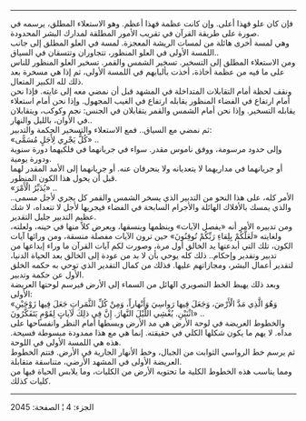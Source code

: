 ------------------------------------------------------------------------

فإن كان علو فهذا أعلى. وإن كانت عظمة فهذا أعظم. وهو الاستعلاء المطلق،
يرسمه في صورة على طريقة القرآن في تقريب الأمور المطلقة لمدارك البشر
المحدودة.  
وهي لمسة أخرى هائلة من لمسات الريشة المعجزة. لمسة في العلو المطلق إلى
جانب اللمسة الأولى في العلو المنظور، تتجاوران وتتسقان في السياق..  
ومن الاستعلاء المطلق إلى التسخير. تسخير الشمس والقمر. تسخير العلو
المنظور للناس على ما فيه من عظمة أخاذة، أخذت بألبابهم في اللمسة الأولى،
ثم إذا هي مسخرة بعد ذلك لله الكبير المتعال.  
ونقف لحظة أمام التقابلات المتداخلة في المشهد قبل أن نمضي معه إلى غايته.
فإذا نحن أمام ارتفاع في الفضاء المنظور يقابله ارتفاع في الغيب المجهول.
وإذا نحن أمام استعلاء يقابله التسخير. وإذا نحن أمام الشمس والقمر
يتقابلان في الجنس: نجم وكوكب، ويتقابلان في الأوان، بالليل والنهار..  
ثم نمضي مع السياق.. فمع الاستعلاء والتسخير الحكمة والتدبير:  
«كُلٌّ يَجْرِي لِأَجَلٍ مُسَمًّى» ..  
وإلى حدود مرسومة، ووفق ناموس مقدر. سواء في جريانهما في فلكيهما دورة
سنوية ودورة يومية.  
أو جريانهما في مداريهما لا يتعديانه ولا ينحرفان عنه. أو جريانهما إلى
الأمد المقدر لهما قبل أن يحول هذا الكون المنظور.  
«يُدَبِّرُ الْأَمْرَ» ..  
الأمر كله، على هذا النحو من التدبير الذي يسخر الشمس والقمر كل يجري لأجل
مسمى.. والذي يمسك بالأفلاك الهائلة والأجرام السابحة في الفضاء فيجريها
لأجل لا تتعداه، لا شك عظيم التدبير جليل التقدير.  
ومن تدبيره الأمر أنه «يفصل الآيات» وينظمها وينسقها، ويعرض كلاً منها في
حينه، ولعلته، ولغايته «لَعَلَّكُمْ بِلِقاءِ رَبِّكُمْ تُوقِنُونَ» حين ترون الآيات مفصلة
منسقة، ومن ورائها آيات الكون، تلك التي أبدعتها يد الخالق أول مرة، وصورت
لكم آيات القرآن ما وراء إبداعها من تدبير وتقدير وإحكام.. ذلك كله يوحي
بأن لا بد من عودة إلى الخالق بعد الحياة الدنيا، لتقدير أعمال البشر،
ومجازاتهم عليها. فذلك من كمال التقدير الذي توحي به حكمه الخلق الأول عن
حكمة وتدبير.  
وبعد ذلك يهبط الخط التصويري الهائل من السماء إلى الأرض فيرسم لوحتها
العريضة الأولى:  
«وَهُوَ الَّذِي مَدَّ الْأَرْضَ، وَجَعَلَ فِيها رَواسِيَ وَأَنْهاراً، وَمِنْ كُلِّ الثَّمَراتِ جَعَلَ فِيها
زَوْجَيْنِ اثْنَيْنِ. يُغْشِي اللَّيْلَ النَّهارَ. إِنَّ فِي ذلِكَ لَآياتٍ لِقَوْمٍ يَتَفَكَّرُونَ» ..  
والخطوط العريضة في لوحة الأرض هي مد الأرض وبسطها أمام النظر وانفساحها
على مداه. لا يهم ما يكون شكلها الكلي في حقيقته. إنما هي مع هذا ممدودة
مبسوطة فسيحة. هذه هي اللمسة الأولى في اللوحة.  
ثم يرسم خط الرواسي الثوابت من الجبال، وخط الأنهار الجارية في الأرض. فتتم
الخطوط العريضة الأولى في المشهد الأرضي، متناسقة متقابلة.  
ومما يناسب هذه الخطوط الكلية ما تحتويه الأرض من الكليات، وما يلابس
الحياة فيها من كليات كذلك.

------------------------------------------------------------------------

الجزء: 4 ¦ الصفحة: 2045
